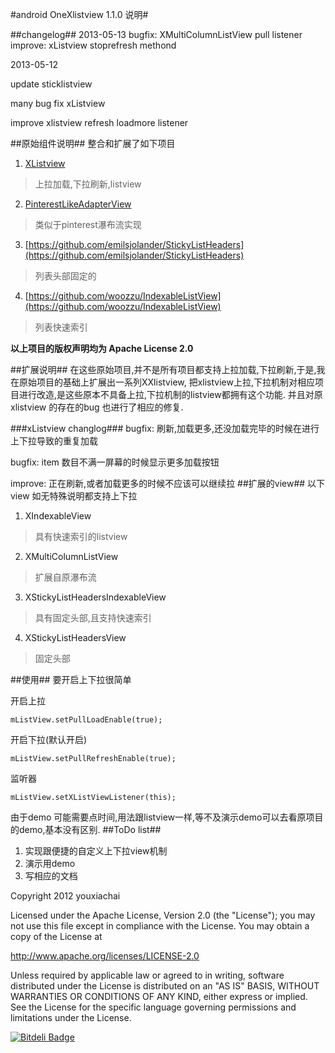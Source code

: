 #android OneXlistview 1.1.0 说明#


##changelog##
2013-05-13
bugfix: XMultiColumnListView pull listener
improve: xListview stoprefresh methond

2013-05-12

update sticklistview

many bug fix xListview

improve xlistview refresh loadmore listener

##原始组件说明##
整合和扩展了如下项目


1. [XListview](https://github.com/Maxwin-z/XListView-Android)
> 上拉加载,下拉刷新,listview

2. [PinterestLikeAdapterView](https://github.com/huewu/PinterestLikeAdapterView)
>  类似于pinterest瀑布流实现

3. [https://github.com/emilsjolander/StickyListHeaders](https://github.com/emilsjolander/StickyListHeaders)
> 列表头部固定的

4. [https://github.com/woozzu/IndexableListView](https://github.com/woozzu/IndexableListView)
> 列表快速索引

**以上项目的版权声明均为 Apache License 2.0**

##扩展说明##
在这些原始项目,并不是所有项目都支持上拉加载,下拉刷新,于是,我在原始项目的基础上扩展出一系列XXlistview, 把xlistview上拉,下拉机制对相应项目进行改造,是这些原本不具备上拉,下拉机制的listview都拥有这个功能. 并且对原xlistview 的存在的bug 也进行了相应的修复.

###xListview changlog###
bugfix: 刷新,加载更多,还没加载完毕的时候在进行上下拉导致的重复加载

bugfix: item 数目不满一屏幕的时候显示更多加载按钮

improve: 正在刷新,或者加载更多的时候不应该可以继续拉
##扩展的view##
以下view 如无特殊说明都支持上下拉

1. XIndexableView
> 具有快速索引的listview

2. XMultiColumnListView
> 扩展自原瀑布流

3. XStickyListHeadersIndexableView
> 具有固定头部,且支持快速索引

4. XStickyListHeadersView
> 固定头部

##使用##
要开启上下拉很简单

开启上拉

`mListView.setPullLoadEnable(true);`

开启下拉(默认开启)

`mListView.setPullRefreshEnable(true);`

监听器

`mListView.setXListViewListener(this);`

由于demo 可能需要点时间,用法跟listview一样,等不及演示demo可以去看原项目的demo,基本没有区别.
##ToDo list##
1. 实现跟便捷的自定义上下拉view机制
2. 演示用demo
3. 写相应的文档

Copyright 2012 youxiachai

Licensed under the Apache License, Version 2.0 (the "License");
you may not use this file except in compliance with the License.
You may obtain a copy of the License at

   http://www.apache.org/licenses/LICENSE-2.0

Unless required by applicable law or agreed to in writing, software
distributed under the License is distributed on an "AS IS" BASIS,
WITHOUT WARRANTIES OR CONDITIONS OF ANY KIND, either express or implied.
See the License for the specific language governing permissions and
limitations under the License.



[![Bitdeli Badge](https://d2weczhvl823v0.cloudfront.net/youxiachai/onexlistview/trend.png)](https://bitdeli.com/free "Bitdeli Badge")

